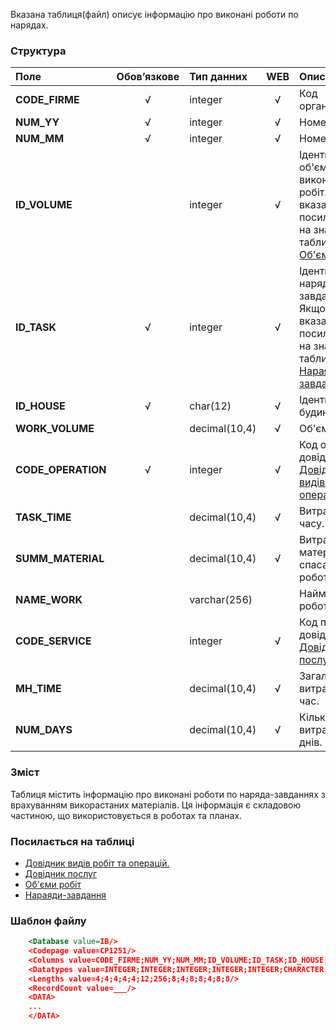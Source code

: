 Вказана таблиця(файл) описує інформацію про виконані роботи по нарядах.

### Структура

Поле   | Обов’язкове |    Тип данних  | WEB|   Опис |
:----------------|:--:|:--------------|:--:|:--------
**CODE_FIRME** | √ | integer   | √ | Код організації.
**NUM_YY**   | √ | integer       | √ |  Номер року.
**NUM_MM**   | √ | integer   | √ | Номер місяця.
**ID_VOLUME** | | integer   | √ | Ідентифікатор об'єму виконаних робіт. Якщо вказаний, то посилається на значення таблиці [Об'єми робіт](/Формат_файлу/Таблиця_IRC_HOUSE_VOLUMES).
**ID_TASK** | √ | integer   | √ | Ідентифікатор наряду-завдання. Якщо вказаний, то посилається на значення таблиці [Нараяди-завдання](/Формат_файлу/Таблиця_IRC_HOUSE_TASKS).
**ID_HOUSE** | √ | char(12)   | √ | Ідентифікатор будинку.
**WORK_VOLUME** | | decimal(10,4) | √ | Об'єм робіт.
**CODE_OPERATION** | √ | integer   | √ | Код операції у довіднику [Довідник видів робіт та операцій.](/Формат_файлу/Таблиця_IRCG_OPERATION).
**TASK_TIME** | | decimal(10,4) | √ | Витрачено часу.
**SUMM_MATERIAL** | | decimal(10,4) | √ | Витрати на матеріали спасаних по роботі.
**NAME_WORK** |  | varchar(256) | | Найменування роботи.
**CODE_SERVICE**| | integer   | √ | Код послуги у довіднику [Довідник послуг](/Формат_файлу/Таблиця_IRCG_SERVICE).
**MH_TIME** | | decimal(10,4) | √ | Загальний витрачений час.
**NUM_DAYS** | | decimal(10,4) | √ | Кількість витрачених днів.

### Зміст

Таблиця містить інформацію про виконані роботи по наряда-завданнях з врахуванням викорастаних матеріалів. Ця інформація є складовою частиною, що використовується в роботах та планах.

### Посилається на таблиці
- [Довідник видів робіт та операцій.](/Формат_файлу/Таблиця_IRCG_OPERATION)
- [Довідник послуг](/Формат_файлу/Таблиця_IRCG_SERVICE)
- [Об'єми робіт](/Формат_файлу/Таблиця_IRC_HOUSE_VOLUMES)
- [Нараяди-завдання](/Формат_файлу/Таблиця_IRC_HOUSE_TASKS)

### Шаблон файлу

```XML
    <Database value=IB/>
    <Codepage value=CP1251/>
    <Columns value=CODE_FIRME;NUM_YY;NUM_MM;ID_VOLUME;ID_TASK;ID_HOUSE;NAME_WORK;WORK_VOLUME;CODE_OPERATION;TASK_TIME;SUMM_MATERIAL;CODE_SERVICE;MH_TIME;NUM_DAYS/>
    <Datatypes value=INTEGER;INTEGER;INTEGER;INTEGER;INTEGER;CHARACTER VARYING;CHARACTER VARYING;DOUBLE PRECISION;INTEGER;DOUBLE PRECISION;DOUBLE PRECISION;INTEGER;DOUBLE PRECISION;DOUBLE PRECISION/>
    <Lengths value=4;4;4;4;4;12;256;8;4;8;8;4;8;8/>
    <RecordCount value=___/>
    <DATA>
    ...
    </DATA>
```
